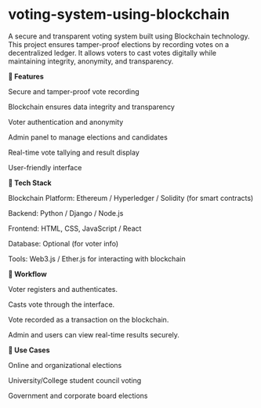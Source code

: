 # voting-system-using-blockchain
A secure and transparent voting system built using Blockchain technology. This project ensures tamper-proof elections by recording votes on a decentralized ledger. It allows voters to cast votes digitally while maintaining integrity, anonymity, and transparency.

**🔹 Features**

Secure and tamper-proof vote recording

Blockchain ensures data integrity and transparency

Voter authentication and anonymity

Admin panel to manage elections and candidates

Real-time vote tallying and result display

User-friendly interface

**🔹 Tech Stack**

Blockchain Platform: Ethereum / Hyperledger / Solidity (for smart contracts)

Backend: Python / Django / Node.js

Frontend: HTML, CSS, JavaScript / React

Database: Optional (for voter info)

Tools: Web3.js / Ether.js for interacting with blockchain

**🔹 Workflow**

Voter registers and authenticates.

Casts vote through the interface.

Vote recorded as a transaction on the blockchain.

Admin and users can view real-time results securely.

**🔹 Use Cases**

Online and organizational elections

University/College student council voting

Government and corporate board elections
